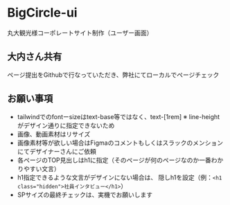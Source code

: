 # BigCircle-ui
丸大観光様コーポレートサイト制作（ユーザー画面）

## 大内さん共有
ページ提出をGithubで行なっていただき、弊社にてローカルでページチェック

## お願い事項
- tailwindでのfontーsizeはtext-base等ではなく、text-[1rem] ※ line-heightがデザイン通りに指定できないため
- 画像、動画素材はリサイズ
- 画像素材等が欲しい場合はFigmaのコメントもしくはスラックのメンションにてデザイナーさんにご依頼
- 各ページのTOP見出しはh1に指定（そのページが何のページなのか一番わかりやすい文言）
- h1指定できるような文言がデザインにない場合は、 隠しh1を設定（例：```<h1 class="hidden">社員インタビュー</h1>```）
- SPサイズの最終チェックは、実機でお願いします




